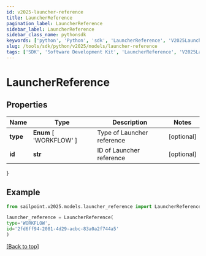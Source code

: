 ```yaml
---
id: v2025-launcher-reference
title: LauncherReference
pagination_label: LauncherReference
sidebar_label: LauncherReference
sidebar_class_name: pythonsdk
keywords: ['python', 'Python', 'sdk', 'LauncherReference', 'V2025LauncherReference'] 
slug: /tools/sdk/python/v2025/models/launcher-reference
tags: ['SDK', 'Software Development Kit', 'LauncherReference', 'V2025LauncherReference']
---
```


# LauncherReference


## Properties

Name | Type | Description | Notes
------------ | ------------- | ------------- | -------------
**type** |  **Enum** [  'WORKFLOW' ] | Type of Launcher reference | [optional] 
**id** | **str** | ID of Launcher reference | [optional] 
}

## Example

```python
from sailpoint.v2025.models.launcher_reference import LauncherReference

launcher_reference = LauncherReference(
type='WORKFLOW',
id='2fd6ff94-2081-4d29-acbc-83a0a2f744a5'
)

```
[[Back to top]](#) 


